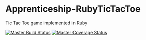 # Apprenticeship-RubyTicTacToe
Tic Tac Toe game implemented in Ruby  

[![Master Build Status](https://travis-ci.org/gemcfadyen/Apprenticeship-RubyTicTacToe.svg?branch=master)](https://travis-ci.org/gemcfadyen/Apprenticeship-RubyTicTacToe)   [![Master Coverage Status](https://coveralls.io/repos/gemcfadyen/Apprenticeship-RubyTicTacToe/badge.svg?branch=master&service=github)](https://coveralls.io/github/gemcfadyen/Apprenticeship-RubyTicTacToe?branch=master)

